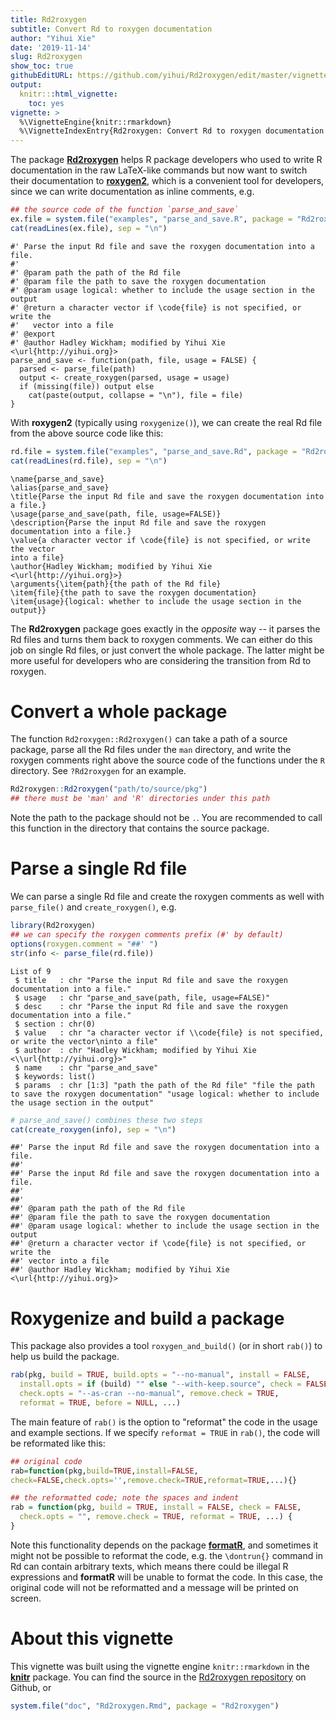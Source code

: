 ```yaml
---
title: Rd2roxygen
subtitle: Convert Rd to roxygen documentation
author: "Yihui Xie"
date: '2019-11-14'
slug: Rd2roxygen
show_toc: true
githubEditURL: https://github.com/yihui/Rd2roxygen/edit/master/vignettes/Rd2roxygen.Rmd
output:
  knitr:::html_vignette:
    toc: yes
vignette: >
  %\VignetteEngine{knitr::rmarkdown}
  %\VignetteIndexEntry{Rd2roxygen: Convert Rd to roxygen documentation and utilities to enhance R documentation}
---
```




The package [**Rd2roxygen**](https://github.com/yihui/Rd2roxygen) helps R package developers who
used to write R documentation in the raw LaTeX-like commands but now want to
switch their documentation to [**roxygen2**](https://cran.r-project.org/package=roxygen2), which is a
convenient tool for developers, since we can write documentation as inline
comments, e.g.


```r
## the source code of the function `parse_and_save`
ex.file = system.file("examples", "parse_and_save.R", package = "Rd2roxygen")
cat(readLines(ex.file), sep = "\n")
```

```
#' Parse the input Rd file and save the roxygen documentation into a file.
#'
#' @param path the path of the Rd file
#' @param file the path to save the roxygen documentation
#' @param usage logical: whether to include the usage section in the output
#' @return a character vector if \code{file} is not specified, or write the
#'   vector into a file
#' @export
#' @author Hadley Wickham; modified by Yihui Xie <\url{http://yihui.org}>
parse_and_save <- function(path, file, usage = FALSE) {
  parsed <- parse_file(path)
  output <- create_roxygen(parsed, usage = usage)
  if (missing(file)) output else
	cat(paste(output, collapse = "\n"), file = file)
}
```

With **roxygen2** (typically using `roxygenize()`), we can create the real
Rd file from the above source code like this:


```r
rd.file = system.file("examples", "parse_and_save.Rd", package = "Rd2roxygen")
cat(readLines(rd.file), sep = "\n")
```

```
\name{parse_and_save}
\alias{parse_and_save}
\title{Parse the input Rd file and save the roxygen documentation into a file.}
\usage{parse_and_save(path, file, usage=FALSE)}
\description{Parse the input Rd file and save the roxygen documentation into a file.}
\value{a character vector if \code{file} is not specified, or write the vector
into a file}
\author{Hadley Wickham; modified by Yihui Xie <\url{http://yihui.org}>}
\arguments{\item{path}{the path of the Rd file}
\item{file}{the path to save the roxygen documentation}
\item{usage}{logical: whether to include the usage section in the output}}
```

The **Rd2roxygen** package goes exactly in the _opposite_ way -- it parses
the Rd files and turns them back to roxygen comments. We can either do this
job on single Rd files, or just convert the whole package. The latter might
be more useful for developers who are considering the transition from Rd to
roxygen.

# Convert a whole package

The function `Rd2roxygen::Rd2roxygen()` can take a path of a source package, parse all
the Rd files under the `man` directory, and write the roxygen comments right
above the source code of the functions under the `R` directory. See
`?Rd2roxygen` for an example.


```r
Rd2roxygen::Rd2roxygen("path/to/source/pkg")
## there must be 'man' and 'R' directories under this path
```

Note the path to the package should not be `.`. You are recommended to call this function in the directory that contains the source package.

# Parse a single Rd file

We can parse a single Rd file and create the roxygen comments as well with
`parse_file()` and `create_roxygen()`, e.g.


```r
library(Rd2roxygen)
## we can specify the roxygen comments prefix (#' by default)
options(roxygen.comment = "##' ")
str(info <- parse_file(rd.file))
```

```
List of 9
 $ title   : chr "Parse the input Rd file and save the roxygen documentation into a file."
 $ usage   : chr "parse_and_save(path, file, usage=FALSE)"
 $ desc    : chr "Parse the input Rd file and save the roxygen documentation into a file."
 $ section : chr(0) 
 $ value   : chr "a character vector if \\code{file} is not specified, or write the vector\ninto a file"
 $ author  : chr "Hadley Wickham; modified by Yihui Xie <\\url{http://yihui.org}>"
 $ name    : chr "parse_and_save"
 $ keywords: list()
 $ params  : chr [1:3] "path the path of the Rd file" "file the path to save the roxygen documentation" "usage logical: whether to include the usage section in the output"
```

```r
# parse_and_save() combines these two steps
cat(create_roxygen(info), sep = "\n")
```

```
##' Parse the input Rd file and save the roxygen documentation into a file.
##' 
##' Parse the input Rd file and save the roxygen documentation into a file.
##' 
##' 
##' @param path the path of the Rd file
##' @param file the path to save the roxygen documentation
##' @param usage logical: whether to include the usage section in the output
##' @return a character vector if \code{file} is not specified, or write the
##' vector into a file
##' @author Hadley Wickham; modified by Yihui Xie <\url{http://yihui.org}>
```

# Roxygenize and build a package

This package also provides a tool `roxygen_and_build()` (or in short `rab()`)
to help us build the package.


```r
rab(pkg, build = TRUE, build.opts = "--no-manual", install = FALSE, 
  install.opts = if (build) "" else "--with-keep.source", check = FALSE, 
  check.opts = "--as-cran --no-manual", remove.check = TRUE, 
  reformat = TRUE, before = NULL, ...)
```

The main feature of `rab()` is the option to "reformat" the code in the
usage and example sections. If we specify `reformat = TRUE` in `rab()`, the
code will be reformated like this:


```r
## original code
rab=function(pkg,build=TRUE,install=FALSE,
check=FALSE,check.opts='',remove.check=TRUE,reformat=TRUE,...){}
```

```r
## the reformatted code; note the spaces and indent
rab = function(pkg, build = TRUE, install = FALSE, check = FALSE, 
  check.opts = "", remove.check = TRUE, reformat = TRUE, ...) {
}
```

Note this functionality depends on the package [**formatR**](https://yihui.org/formatR), and
sometimes it might not be possible to reformat the code, e.g. the
`\dontrun{}` command in Rd can contain arbitrary texts, which means there
could be illegal R expressions and **formatR** will be unable to format the
code. In this case, the original code will not be reformatted and a message
will be printed on screen.

# About this vignette

This vignette was built using the vignette engine `knitr::rmarkdown`
in the [**knitr**](https://yihui.org/knitr) package. You can find the source
in the [Rd2roxygen
repository](https://github.com/yihui/Rd2roxygen/tree/master/vignettes) on
Github, or


```r
system.file("doc", "Rd2roxygen.Rmd", package = "Rd2roxygen")
```
